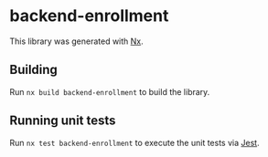 # backend-enrollment

This library was generated with [Nx](https://nx.dev).

## Building

Run `nx build backend-enrollment` to build the library.

## Running unit tests

Run `nx test backend-enrollment` to execute the unit tests via [Jest](https://jestjs.io).
